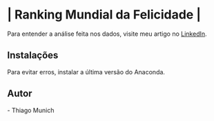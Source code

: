 <h1>| Ranking Mundial da Felicidade |</h1>

Para entender a análise feita nos dados, visite meu artigo no [LinkedIn](https://www.linkedin.com/pulse/ranking-mundial-da-felicidade-an%C3%A1lise-dos-dados-thiago-munich/).

<h2>Instalações</h2>
Para evitar erros, instalar a última versão do Anaconda.

<h2>Autor</h2>
- Thiago Munich 
